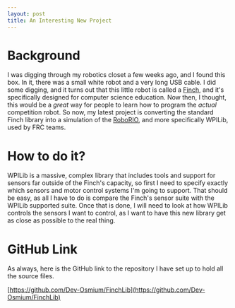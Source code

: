 ```yaml
---
layout: post
title: An Interesting New Project
---
```


# Background
I was digging through my robotics closet a few weeks ago, and I found this box. In it, there was a small white robot and a very long USB cable. I did some digging, and it turns out that this little robot is called a [Finch](https://www.finchrobot.com/), and it's specifically designed for computer science education. Now then, I thought, this would be a *great* way for people to learn how to program the *actual* competition robot. So now, my latest project is converting the standard Finch library into a simulation of the [RoboRIO](http://www.ni.com/en-us/support/model.roborio.html), and more specifically WPILib, used by FRC teams.

# How to do it?
WPILib is a massive, complex library that includes tools and support for sensors far outside of the Finch's capacity, so first I need to specify exactly which sensors and motor control systems I'm going to support. That should be easy, as all I have to do is compare the Finch's sensor suite with the WPILib supported suite. Once that is done, I will need to look at how WPILib controls the sensors I want to control, as I want to have this new library get as close as possible to the real thing.

# GitHub Link
As always, here is the GitHub link to the repository I have set up to hold all the source files.

[https://github.com/Dev-Osmium/FinchLib](https://github.com/Dev-Osmium/FinchLib)
